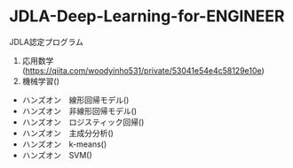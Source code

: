 # JDLA-Deep-Learning-for-ENGINEER
JDLA認定プログラム

1. 応用数学(https://qiita.com/woodyinho531/private/53041e54e4c58129e10e)
2. 機械学習()
  - ハンズオン　線形回帰モデル()
  - ハンズオン　非線形回帰モデル()
  - ハンズオン　ロジスティック回帰()
  - ハンズオン　主成分分析()
  - ハンズオン　k-means()
  - ハンズオン　SVM()

